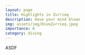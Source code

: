 ```yaml
---
layout: page
title: Highlights in Zurrieq
description: Have your mind blown
img: assets/img/DiveZurrieq.jpeg
importance: 6
category: diving
---
```


ASDF
